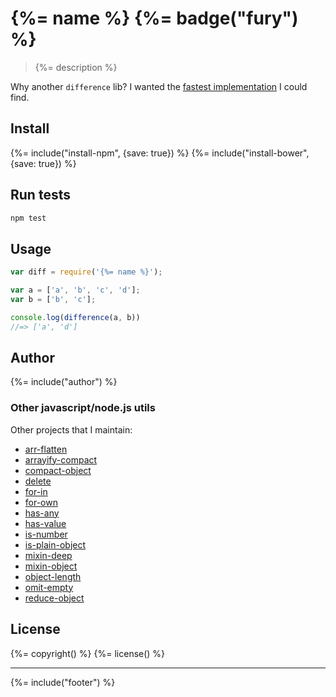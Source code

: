 # {%= name %} {%= badge("fury") %}

> {%= description %}

Why another `difference` lib? I wanted the [fastest implementation](http://jsperf.com/array-difference-javascript) I could find.

## Install
{%= include("install-npm", {save: true}) %}
{%= include("install-bower", {save: true}) %}

## Run tests

```bash
npm test
```

## Usage

```js
var diff = require('{%= name %}');

var a = ['a', 'b', 'c', 'd'];
var b = ['b', 'c'];

console.log(difference(a, b))
//=> ['a', 'd']
```

## Author
{%= include("author") %}


### Other javascript/node.js utils

Other projects that I maintain:

  - [arr-flatten](https://github.com/jonschlinkert/arr-flatten)
  - [arrayify-compact](https://github.com/jonschlinkert/arrayify-compact)
  - [compact-object](https://github.com/jonschlinkert/compact-object)
  - [delete](https://github.com/jonschlinkert/delete)
  - [for-in](https://github.com/jonschlinkert/for-in)
  - [for-own](https://github.com/jonschlinkert/for-own)
  - [has-any](https://github.com/jonschlinkert/has-any)
  - [has-value](https://github.com/jonschlinkert/has-value)
  - [is-number](https://github.com/jonschlinkert/is-number)
  - [is-plain-object](https://github.com/jonschlinkert/is-plain-object)
  - [mixin-deep](https://github.com/jonschlinkert/mixin-deep)
  - [mixin-object](https://github.com/jonschlinkert/mixin-object)
  - [object-length](https://github.com/jonschlinkert/object-length)
  - [omit-empty](https://github.com/jonschlinkert/omit-empty)
  - [reduce-object](https://github.com/jonschlinkert/reduce-object)


## License
{%= copyright() %}
{%= license() %}

***

{%= include("footer") %}